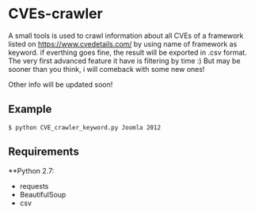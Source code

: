 # CVEs-crawler
A small tools is used to crawl information about all CVEs of a framework listed on https://www.cvedetails.com/ by using name of framework as keyword. if everthing goes fine, the result will be exported in .csv format. The very first advanced feature it have is filtering by time :) But may be sooner than you think, i will comeback with some new ones!

Other info will be updated soon!
##  Example
```
$ python CVE_crawler_keyword.py Joomla 2012
```
## Requirements
**Python 2.7:
- requests
- BeautifulSoup
- csv
